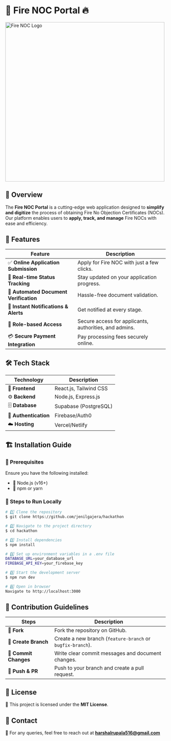 # 🚒 Fire NOC Portal 🔥

<p align="left">
  <img src="https://encrypted-tbn0.gstatic.com/images?q=tbn:ANd9GcRQCYg5zmp4WlBMtx8IlfjtRTRqryMPttjKGw&s" alt="Fire NOC Logo" width="500"/>
</p>

## 🌟 Overview
The **Fire NOC Portal** is a cutting-edge web application designed to **simplify and digitize** the process of obtaining Fire No Objection Certificates (NOCs). Our platform enables users to **apply, track, and manage** Fire NOCs with ease and efficiency.

## 🚀 Features

| Feature | Description |
|---------|------------|
| ✅ **Online Application Submission** | Apply for Fire NOC with just a few clicks. |
| 🔄 **Real-time Status Tracking** | Stay updated on your application progress. |
| 📄 **Automated Document Verification** | Hassle-free document validation. |
| 📢 **Instant Notifications & Alerts** | Get notified at every stage. |
| 🔐 **Role-based Access** | Secure access for applicants, authorities, and admins. |
| 💳 **Secure Payment Integration** | Pay processing fees securely online. |

## 🛠️ Tech Stack

| Technology | Description |
|------------|------------|
| 🎨 **Frontend** | React.js, Tailwind CSS |
| ⚙️ **Backend** | Node.js, Express.js |
| 🗄️ **Database** | Supabase (PostgreSQL) |
| 🔐 **Authentication** | Firebase/Auth0 |
| ☁️ **Hosting** | Vercel/Netlify |

## 🏗️ Installation Guide
### 🔹 Prerequisites
Ensure you have the following installed:
- 📌 Node.js (v16+)
- 📌 npm or yarn

### 🔹 Steps to Run Locally

```sh
# 1️⃣ Clone the repository
$ git clone https://github.com/jenilgajera/hackathon

# 2️⃣ Navigate to the project directory
$ cd hackathon

# 3️⃣ Install dependencies
$ npm install

# 4️⃣ Set up environment variables in a .env file
DATABASE_URL=your_database_url
FIREBASE_API_KEY=your_firebase_key

# 5️⃣ Start the development server
$ npm run dev

# 6️⃣ Open in browser
Navigate to http://localhost:3000
```

## 🤝 Contribution Guidelines

| Steps | Description |
|-------|------------|
| 🔹 **Fork** | Fork the repository on GitHub. |
| 🔹 **Create Branch** | Create a new branch (`feature-branch` or `bugfix-branch`). |
| 🔹 **Commit Changes** | Write clear commit messages and document changes. |
| 🔹 **Push & PR** | Push to your branch and create a pull request. |

## 📜 License
📝 This project is licensed under the **MIT License**.

## 📧 Contact
📩 For any queries, feel free to reach out at **harshalrupala516@gmail.com**